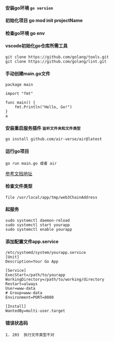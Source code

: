 #### 安装go环境 `go version`

#### 初始化项目  go mod init projectName

#### 检查go环境 go env

#### vscode初始化go仓库所需工具

```
git clone https://github.com/golang/tools.git
git clone https://github.com/golang/lint.git
```

#### 手动创建main.go文件

```
package main

import "fmt"

func main() {
    fmt.Println("Hello, Go!")
}
a
```

#### 安装重启服务插件 `监听文件夹和文件类型`

```
go install github.com/air-verse/air@latest
```

#### 运行go项目

```
go run main.go 或者 air
```

[参考文档地址](https://www.topgoer.com/)

#### 检查文件类型
```
file /usr/local/app/tmp/web3ChainAddress
```

#### 起服务
```
sudo systemctl daemon-reload
sudo systemctl start yourapp
sudo systemctl enable yourapp
```
#### 添加配置文件app.service
```
/etc/systemd/system/yourapp.service
[Unit]
Description=Your Go App

[Service]
ExecStart=/path/to/yourapp
WorkingDirectory=/path/to/working/directory
Restart=always
User=www-data
# Group=www-data
Environment=PORT=8080

[Install]
WantedBy=multi-user.target

```

#### 错误状态码
```
1. 203  执行文件类型不对
```